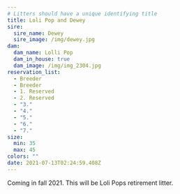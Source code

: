 ```yaml
---
# Litters should have a unique identifying title
title: Loli Pop and Dewey
sire:
  sire_name: Dewey
  sire_image: /img/dewey.jpg
dam:
  dam_name: Lolli Pop
  dam_in_house: true
  dam_image: /img/img_2304.jpg
reservation_list:
  - Breeder
  - Breeder
  - 1. Reserved
  - 2. Reserved
  - "3."
  - "4."
  - "5."
  - "6."
  - "7."
size:
  min: 35
  max: 45
colors: ""
date: 2021-07-13T02:24:59.408Z
---
```

Coming in fall 2021. This will be Loli Pops retirement litter.